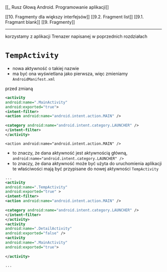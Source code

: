[[_ Rusz Głową Android. Programowanie aplikacji]]

[[10. Fragmenty dla większy interfejsów]]
[[9.2. Fragment list]]
[[9.1. Fragmant blank]]
[[9. Fragmenty]]

-----------
korzystamy z aplikacji Trenazer napisanej w poprzednich rozdziałach

# `TempActivity`
- nowa aktywność o takiej nazwie
- ma być ona wyświetlana jako pierwsza, więc zmieniamy `AndroidManifest.xml`

przed zmianą
```xml
<activity  
android:name=".MainActivity"  
android:exported="true">  
<intent-filter>  
<action android:name="android.intent.action.MAIN" />  
  
<category android:name="android.intent.category.LAUNCHER" />  
</intent-filter>  
</activity>
```

 `<action android:name="android.intent.action.MAIN" />  ` 
 - to znaczy, że dana aktywność jest aktywnością główną,
 `android:name="android.intent.category.LAUNCHER" />  `
 - to znaczy, że dana aktywność może być użyta do uruchomienia aplikacji
te właściwości mają być przypisane do nowej aktywności `TempActivity`

```xml
...
<activity  
android:name=".TempActivity"  
android:exported="true" >  
<intent-filter>  
<action android:name="android.intent.action.MAIN" />  
  
<category android:name="android.intent.category.LAUNCHER" />  
</intent-filter>  
</activity>  
<activity  
android:name=".DetailActivity"  
android:exported="false" />  
<activity  
android:name=".MainActivity"  
android:exported="true">  
  
</activity>

...
```



















